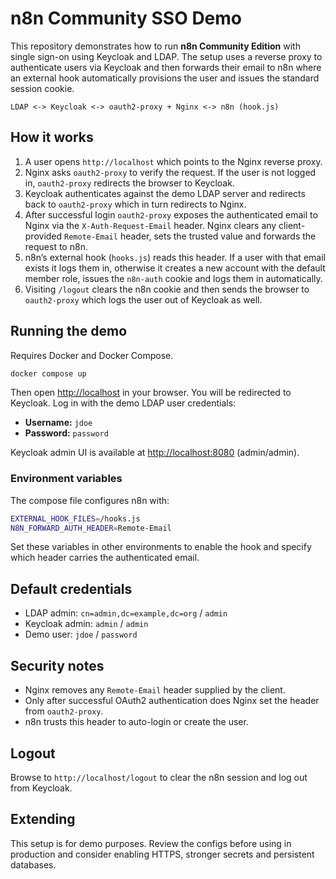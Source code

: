 # n8n Community SSO Demo

This repository demonstrates how to run **n8n Community Edition** with single sign-on using Keycloak and LDAP.  The setup uses a reverse proxy to authenticate users via Keycloak and then forwards their email to n8n where an external hook automatically provisions the user and issues the standard session cookie.

```
LDAP <-> Keycloak <-> oauth2-proxy + Nginx <-> n8n (hook.js)
```

## How it works
1. A user opens `http://localhost` which points to the Nginx reverse proxy.
2. Nginx asks `oauth2-proxy` to verify the request.  If the user is not logged in, `oauth2-proxy` redirects the browser to Keycloak.
3. Keycloak authenticates against the demo LDAP server and redirects back to `oauth2-proxy` which in turn redirects to Nginx.
4. After successful login `oauth2-proxy` exposes the authenticated email to Nginx via the `X-Auth-Request-Email` header.  Nginx clears any client-provided `Remote-Email` header, sets the trusted value and forwards the request to n8n.
5. n8n’s external hook (`hooks.js`) reads this header. If a user with that email exists it logs them in, otherwise it creates a new account with the default member role, issues the `n8n-auth` cookie and logs them in automatically.
6. Visiting `/logout` clears the n8n cookie and then sends the browser to `oauth2-proxy` which logs the user out of Keycloak as well.

## Running the demo
Requires Docker and Docker Compose.

```bash
docker compose up
```

Then open <http://localhost> in your browser.  You will be redirected to Keycloak.  Log in with the demo LDAP user credentials:

- **Username:** `jdoe`
- **Password:** `password`

Keycloak admin UI is available at <http://localhost:8080> (admin/admin).

### Environment variables
The compose file configures n8n with:

```bash
EXTERNAL_HOOK_FILES=/hooks.js
N8N_FORWARD_AUTH_HEADER=Remote-Email
```

Set these variables in other environments to enable the hook and specify which header carries the authenticated email.

## Default credentials
- LDAP admin: `cn=admin,dc=example,dc=org` / `admin`
- Keycloak admin: `admin` / `admin`
- Demo user: `jdoe` / `password`

## Security notes
- Nginx removes any `Remote-Email` header supplied by the client.
- Only after successful OAuth2 authentication does Nginx set the header from `oauth2-proxy`.
- n8n trusts this header to auto-login or create the user.

## Logout
Browse to `http://localhost/logout` to clear the n8n session and log out from Keycloak.

## Extending
This setup is for demo purposes.  Review the configs before using in production and consider enabling HTTPS, stronger secrets and persistent databases.
